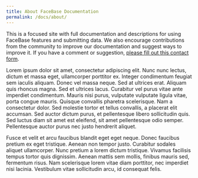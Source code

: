 ```yaml
---
title: About FaceBase Documentation
permalink: /docs/about/
---
```


This is a focused site with full documentation and descriptions for using FaceBase features and submitting data. We also encourage contributions from the community to improve our documentation and suggest ways to improve it. If you have a comment or suggestion, [please fill out this contact form](#).

Lorem ipsum dolor sit amet, consectetur adipiscing elit. Nunc nunc lectus, dictum et massa eget, ullamcorper porttitor ex. Integer condimentum feugiat sem iaculis aliquam. Donec vel massa neque. Sed at ultrices erat. Aliquam quis rhoncus magna. Sed et ultrices lacus. Curabitur vel purus vitae ante imperdiet condimentum. Mauris nisi purus, vulputate vulputate ligula vitae, porta congue mauris. Quisque convallis pharetra scelerisque. Nam a consectetur dolor. Sed molestie tortor et tellus convallis, a placerat elit accumsan. Sed auctor dictum purus, et pellentesque libero sollicitudin quis. Sed luctus diam sit amet est eleifend, sit amet pellentesque odio semper. Pellentesque auctor purus nec justo hendrerit aliquet.

Fusce et velit et arcu faucibus blandit eget eget neque. Donec faucibus pretium ex eget tristique. Aenean non tempor justo. Curabitur sodales aliquet ullamcorper. Nunc pretium a lorem dictum tristique. Vivamus facilisis tempus tortor quis dignissim. Aenean mattis sem mollis, finibus mauris sed, fermentum risus. Nam scelerisque lorem vitae diam porttitor, nec imperdiet nisi lacinia. Vestibulum vitae sollicitudin arcu, id consequat felis.
